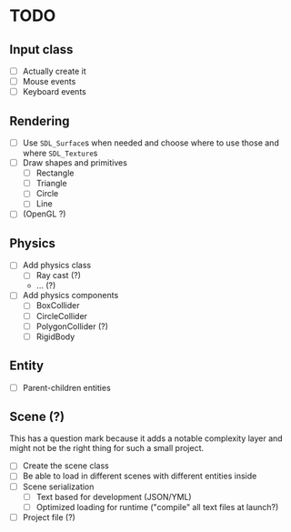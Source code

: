 # TODO

## Input class

- [ ] Actually create it
- [ ] Mouse events
- [ ] Keyboard events

## Rendering

- [ ] Use `SDL_Surface`s when needed and choose where to use those and where `SDL_Texture`s
- [ ] Draw shapes and primitives
  - [ ] Rectangle
  - [ ] Triangle
  - [ ] Circle
  - [ ] Line
- [ ] (OpenGL ?)

## Physics

- [ ] Add physics class
  - [ ] Ray cast (?)
  - ... (?)
- [ ] Add physics components
  - [ ] BoxCollider
  - [ ] CircleCollider
  - [ ] PolygonCollider (?)
  - [ ] RigidBody

## Entity

- [ ] Parent-children entities

## Scene (?)

This has a question mark because it adds a notable complexity layer and might not be the right thing for such a small project.

- [ ] Create the scene class
- [ ] Be able to load in different scenes with different entities inside
- [ ] Scene serialization
  - [ ] Text based for development (JSON/YML)
  - [ ] Optimized loading for runtime ("compile" all text files at launch?)
- [ ] Project file (?)
